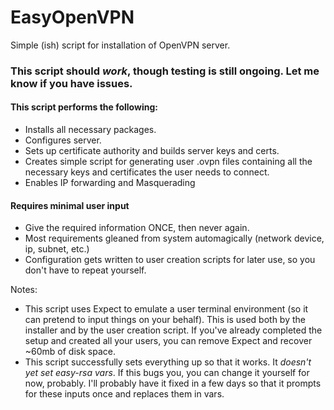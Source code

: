 # EasyOpenVPN
Simple (ish) script for installation of OpenVPN server.

### This script should *work*, though testing is still ongoing. Let me know if you have issues.

#### This script performs the following:
- Installs all necessary packages.
- Configures server.
- Sets up certificate authority and builds server keys and certs.
- Creates simple script for generating user .ovpn files containing all the necessary keys and certificates the user needs to connect.
- Enables IP forwarding and Masquerading

#### Requires minimal user input
- Give the required information ONCE, then never again.
- Most requirements gleaned from system automagically (network device, ip, subnet, etc.)
- Configuration gets written to user creation scripts for later use, so you don't have to repeat yourself.


Notes:
- This script uses Expect to emulate a user terminal environment (so it can pretend to input things on your behalf). This is used both by the installer and by the user creation script. If you've already completed the setup and created all your users, you can remove Expect and recover ~60mb of disk space.
- This script successfully sets everything up so that it works. It *doesn't yet set easy-rsa vars*. If this bugs you, you can change it yourself for now, probably. I'll probably have it fixed in a few days so that it prompts for these inputs once and replaces them in vars.
